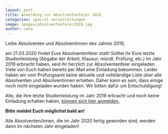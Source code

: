 ```yaml
---
layout: post
title: Anmeldung zur Absolventenfeier 2019
categories: special veranstaltungen
image: images/absolventenfeier2018.jpg
author: Lena
---
```


Liebe Absolventen und Absolventinnen des Jahres 2019,

am 21.03.2020 findet Eure Absolventenfeier statt! Solltet ihr Eure letzte Studienleistung (Abgabe der Arbeit, Klausur, mündl. Prüfung, etc.) im Jahr 2019 erbracht haben, seid ihr herzlich zur Absolventenfeier eingeladen. Viele von Euch haben bereits per Mail eine Einladung bekommen. Leider haben wir vom Prüfungsamt keine aktuelle und vollständige Liste über alle Absolventen und Absolventinnen erhalten. Daher kann es sein, dass einige noch nicht eingeladen wurden haben. Wir bitten dafür um Entschuldigung! 

Alle, die ihre letzte Studienleistung im Jahr 2019 erbracht und noch keine Einladung erhalten haben, [können sich hier anmelden.](https://registration.pep-dortmund.org/events/1/registration/)

**Bitte meldet Euch möglichst bald an!**

Alle Absolventen/innen, die im Jahr 2020 fertig geworden sind, werden dann im nächsten Jahr eingeladen!
